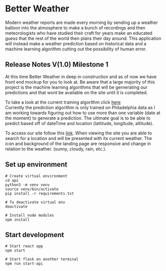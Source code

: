 # Better Weather
Modern weather reports are made every morning by sending up a weather balloon into the atmosphere to make a bunch of recordings and then meteorologists who have studied their craft for years make an educated guess that the rest of the world then plans their day around. This application will instead make a weather prediction based on historical data and a machine learning algorithm cutting out the possibility of human error.

## Release Notes V(1.0) Milestone 1
At this time Better Weather in deep in construction and as of now we have front end mockup for you to look at. 
Be aware that a large majority of this project is the machine learning algorithms that will be gernerating our predictions and that wont be 
available on the site until it is completed.   
  
To take a look at the current training algorithm click [here](https://github.com/Capstone-Projects-2021-Fall/project-teams-better-weather/blob/main/prediction/philly.ipynb)  
Currently the prediction algorithm is only trained on Philadelphia data as I am working towards figuring out how to use more than one variable (date at the moment) to generate a prediction. The ultimate goal is to be able to predict based off of dateTime and location (lattitude, longitude, altitude).    
  
To access our site follow this [link](http://18.234.149.24:3000/).
When viewing the site you are able to search for a location and will be presented with its current weather. 
The icon and background of the landing page are responsive and change in relation to the weather. (sunny, cloudy, rain, etc.). 

## Set up environment
```
# Create virtual environment
cd api 
python3 -m venv venv
source venv/bin/activate
pip install -r requirements.txt

# To deactivate virtual env
deactivate

# Install node modules
npm install
```

## Start development
```
# Start react app
npm start

# Start flask on another terminal
npm run start-api
```

